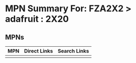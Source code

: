 



# MPN Summary For: FZA2X2 > adafruit : 2X20

## MPNs
  

|MPN|Direct Links|Search Links|
| :--- | :--- | :--- |
||||

